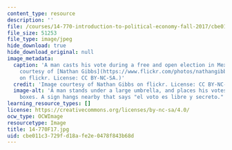 ```yaml
---
content_type: resource
description: ''
file: /courses/14-770-introduction-to-political-economy-fall-2017/cbe011c3729fd18afe2e0478f843b68d_14-770F17.jpg
file_size: 51253
file_type: image/jpeg
hide_download: true
hide_download_original: null
image_metadata:
  caption: 'A man casts his vote during a free and open election in Mexico. (Image
    courtesy of [Nathan Gibbs](https://www.flickr.com/photos/nathangibbs/1026011060/)
    on flickr. License: CC BY-NC-SA.)'
  credit: 'Image courtesy of Nathan Gibbs on flickr. License: CC BY-NC-SA.'
  image-alt: 'A man stands under a large umbrella, and places his votes into white
    boxes. A sign hangs nearby that says "el voto es libre y secreto."  '
learning_resource_types: []
license: https://creativecommons.org/licenses/by-nc-sa/4.0/
ocw_type: OCWImage
resourcetype: Image
title: 14-770F17.jpg
uid: cbe011c3-729f-d18a-fe2e-0478f843b68d
---
```

